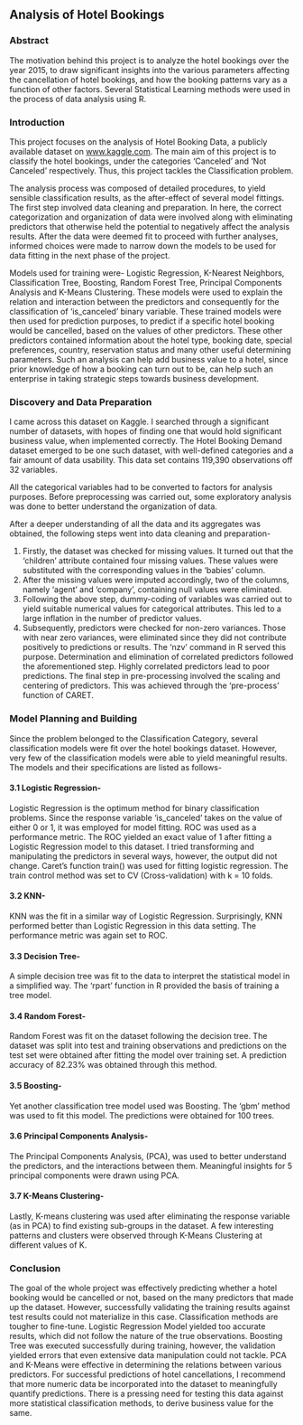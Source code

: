 ## Analysis of Hotel Bookings 

### Abstract
The motivation behind this project is to analyze the hotel bookings over the year 2015, to draw significant insights into the various parameters affecting the cancellation of hotel bookings, and how the booking patterns vary as a function of other factors. Several Statistical Learning methods were used in the process of data analysis using R.

### Introduction
This project focuses on the analysis of Hotel Booking Data, a publicly available dataset on www.kaggle.com. The main aim of this project is to classify the hotel bookings, under the categories ‘Canceled’ and ‘Not Canceled’ respectively. Thus, this project tackles the Classification problem. 

The analysis process was composed of detailed procedures, to yield sensible classification results, as the after-effect of several model fittings. The first step involved data cleaning and preparation. In here, the correct categorization and organization of data were involved along with eliminating predictors that otherwise held the potential to negatively affect the analysis results. After the data were deemed fit to proceed with further analyses, informed choices were made to narrow down the models to be used for data fitting in the next phase of the project.

Models used for training were- Logistic Regression, K-Nearest Neighbors, Classification Tree, Boosting, Random Forest Tree, Principal Components Analysis and K-Means Clustering. These models were used to explain the relation and interaction between the predictors and consequently for the classification of ‘is_canceled’ binary variable. These trained models were then used for prediction purposes, to predict if a specific hotel booking would be cancelled, based on the values of other predictors. These other predictors contained information about the hotel type, booking date, special preferences, country, reservation status and many other useful determining parameters. Such an analysis can help add business value to a hotel, since prior knowledge of how a booking can turn out to be, can help such an enterprise in taking strategic steps towards business development. 

### Discovery and Data Preparation
I came across this dataset on Kaggle. I searched through a significant number of datasets, with hopes of finding one that would hold significant business value, when implemented correctly. The Hotel Booking Demand dataset emerged to be one such dataset, with well-defined categories and a fair amount of data usability. This data set contains 119,390 observations off 32 variables.

All the categorical variables had to be converted to factors for analysis purposes. Before preprocessing was carried out, some exploratory analysis was done to better understand the organization of data. 

After a deeper understanding of all the data and its aggregates was obtained, the following steps went into data cleaning and preparation- 

1.	Firstly, the dataset was checked for missing values. It turned out that the ‘children’ attribute contained four missing values. These values were substituted with the corresponding values in the ‘babies’ column. 
2. After the missing values were imputed accordingly, two of the columns, namely ‘agent’ and ‘company’, containing null values were eliminated.  
3.	Following the above step, dummy-coding of variables was carried out to yield suitable numerical values for categorical attributes. This led to a large inflation in the number of predictor values. 
4.	Subsequently, predictors were checked for non-zero variances. Those with near zero variances, were eliminated since they did not contribute positively to predictions or results. The ‘nzv’ command in R served this purpose. 
Determination and elimination of correlated predictors followed the aforementioned step.  Highly correlated predictors lead to poor predictions.
The final step in pre-processing involved the scaling and centering of predictors. This was achieved through the ‘pre-process’ function of CARET. 

### Model Planning and Building
Since the problem belonged to the Classification Category, several classification models were fit over the hotel bookings dataset. However, very few of the classification models were able to yield meaningful results.  The models and their specifications are listed as follows- 
#### 3.1	Logistic Regression- 
Logistic Regression is the optimum method for binary classification problems. Since the response variable ‘is_canceled’ takes on the value of either 0 or 1, it was employed for model fitting. ROC was used as a performance metric. The ROC yielded an exact value of 1 after fitting a Logistic Regression model to this dataset. I tried transforming and manipulating the predictors in several ways, however, the output did not change. Caret’s function train() was used for fitting logistic regression. The train control method was set to CV (Cross-validation) with k = 10 folds. 
#### 3.2	KNN- 
KNN was the fit in a similar way of Logistic Regression. Surprisingly, KNN performed better than Logistic Regression in this data setting. The performance metric was again set to ROC.  
#### 3.3	Decision Tree- 
A simple decision tree was fit to the data to interpret the statistical model in a simplified way. The ‘rpart’ function in R provided the basis of training a tree model.  
#### 3.4	Random Forest-  
Random Forest was fit on the dataset following the decision tree. The dataset was split into test and training observations and predictions on the test set were obtained after fitting the model over training set. A prediction accuracy of 82.23% was obtained through this method. 
#### 3.5	Boosting- 
Yet another classification tree model used was Boosting. The ‘gbm’ method was used to fit this model. The predictions were obtained for 100 trees. 
#### 3.6	Principal Components Analysis- 
The Principal Components Analysis, (PCA), was used to better understand the predictors, and the interactions between them. Meaningful insights for 5 principal components were drawn using PCA. 
#### 3.7	K-Means Clustering-  
Lastly, K-means clustering was used after eliminating the response variable (as in PCA) to find existing sub-groups in the dataset. A few interesting patterns and clusters were observed through K-Means Clustering at different values of K. 

### Conclusion
The goal of the whole project was effectively predicting whether a hotel booking would be cancelled or not, based on the many predictors that made up the dataset. However, successfully validating the training results against test results could not materialize in this case. 
Classification methods are tougher to fine-tune. 
Logistic Regression Model yielded too accurate results, which did not follow the nature of the true observations. Boosting Tree was executed successfully during training, however, the validation yielded errors that even extensive data manipulation could not tackle. PCA and K-Means were effective in determining the relations between various predictors. 
For successful predictions of hotel cancellations, I recommend that more numeric data be incorporated into the dataset to meaningfully quantify predictions. There is a pressing need for testing this data against more statistical classification methods, to derive business value for the same. 


